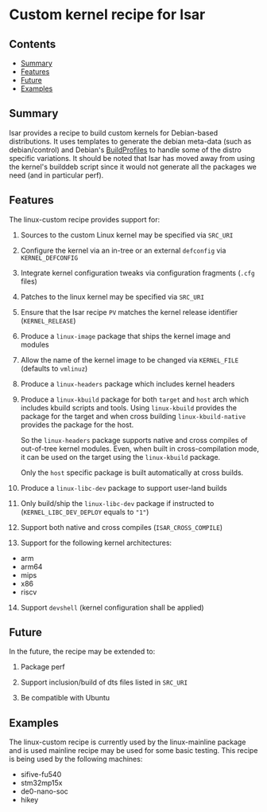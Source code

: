 # Custom kernel recipe for Isar

## Contents

 - [Summary](#summary)
 - [Features](#features)
 - [Future](#future)
 - [Examples](#examples)

## Summary

Isar provides a recipe to build custom kernels for Debian-based distributions.
It uses templates to generate the debian meta-data (such as debian/control) and
Debian's [BuildProfiles](https://wiki.debian.org/BuildProfileSpec) to handle
some of the distro specific variations. It should be noted that Isar has moved
away from using the kernel's builddeb script since it would not generate all
the packages we need (and in particular perf).

## Features

The linux-custom recipe provides support for:

 1. Sources to the custom Linux kernel may be specified via `SRC_URI`

 2. Configure the kernel via an in-tree or an external `defconfig` via
    `KERNEL_DEFCONFIG`

 3. Integrate kernel configuration tweaks via configuration fragments (`.cfg`
    files)

 4. Patches to the linux kernel may be specified via `SRC_URI`

 5. Ensure that the Isar recipe `PV` matches the kernel release identifier
    (`KERNEL_RELEASE`)

 6. Produce a `linux-image` package that ships the kernel image and modules

 7. Allow the name of the kernel image to be changed via `KERNEL_FILE` (defaults
    to `vmlinuz`)

 8. Produce a `linux-headers` package which includes kernel headers

 9. Produce a `linux-kbuild` package for both `target` and `host` arch
    which includes kbuild scripts and tools.
    Using `linux-kbuild` provides the package for the target and when
    cross building `linux-kbuild-native` provides the package for the host.

    So the `linux-headers` package supports native and cross compiles of
    out-of-tree kernel modules. Even, when built in cross-compilation mode,
    it can be used on the target using the `linux-kbuild` package.

    Only the `host` specific package is built automatically at cross builds.

 10. Produce a `linux-libc-dev` package to support user-land builds

 11. Only build/ship the `linux-libc-dev` package if instructed to
     (`KERNEL_LIBC_DEV_DEPLOY` equals to `"1"`)

 12. Support both native and cross compiles (`ISAR_CROSS_COMPILE`)

 13. Support for the following kernel architectures:

   * arm
   * arm64
   * mips
   * x86
   * riscv

 14. Support `devshell` (kernel configuration shall be applied)

## Future

In the future, the recipe may be extended to:

 1. Package perf

 2. Support inclusion/build of dts files listed in `SRC_URI`

 3. Be compatible with Ubuntu

## Examples

The linux-custom recipe is currently used by the linux-mainline package and is
used mainline recipe may be used for some basic testing. This recipe is being
used by the following machines:

 * sifive-fu540
 * stm32mp15x
 * de0-nano-soc
 * hikey
